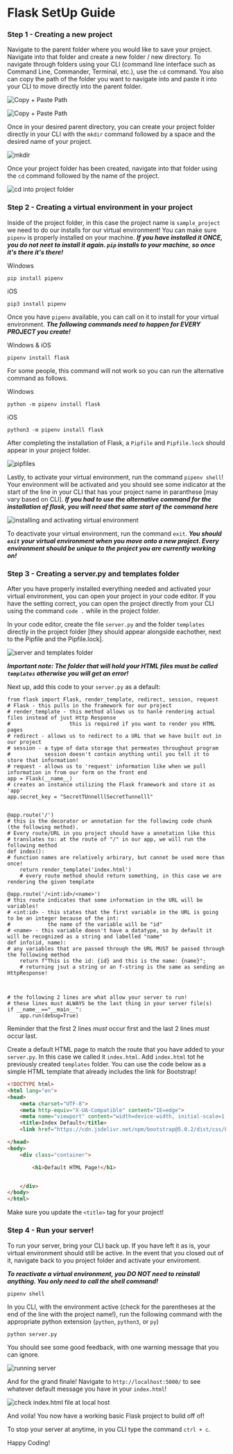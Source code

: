 # Flask SetUp Guide

### Step 1 - Creating a new project

Navigate to the parent folder where you would like to save your project. Navigate into that folder and create a new folder / new directory. To navigate through folders using your CLI (command line interface such as Command Line, Commander, Terminal, etc.), use the ` cd ` command. You also can copy the path of the folder you want to navigate into and paste it into your CLI to move directly into the parent folder.

![Copy + Paste Path](https://github.com/kcwebers/FlaskSetUpGuide/blob/main/screencaps/nav0.png "Copy + Paste Path")

![Copy + Paste Path](https://github.com/kcwebers/FlaskSetUpGuide/blob/main/screencaps/nav1.png "Copy + Paste Path")

Once in your desired parent directory, you can create your project folder directly in your CLI with the ` mkdir ` command followed by a space and the desired name of your project.

![mkdir](https://github.com/kcwebers/FlaskSetUpGuide/blob/main/screencaps/mkdir.png "mkdir")

Once your project folder has been created, navigate into that folder using the ` cd ` command followed by the name of the project.

![cd into project folder](https://github.com/kcwebers/FlaskSetUpGuide/blob/main/screencaps/cdproject.png "cd into project folder")

### Step 2 - Creating a virtual environment in your project

Inside of the project folder, in this case the project name is ` sample_project ` we need to do our installs for our virtual environment! You can make sure ` pipenv ` is properly installed on your machine. 
_**If you have installed it ONCE, you do not neet to install it again. ` pip ` installs to your machine, so once it's there it's there!**_

Windows
```text
pip install pipenv
```

iOS
```text
pip3 install pipenv
```

Once you have ` pipenv ` available, you can call on it to install for your virtual environment. 
_**The following commands need to happen for EVERY PROJECT you create!**_

Windows & iOS
```text
pipenv install flask
```

For some people, this command will not work so you can run the alternative command as follows.

Windows
```text
python -m pipenv install flask
```

iOS
```text
python3 -m pipenv install flask
```

After completing the installation of Flask, a ` Pipfile ` and ` Pipfile.lock ` should appear in your project folder.

![pipfiles](https://github.com/kcwebers/FlaskSetUpGuide/blob/main/screencaps/pipfile.png "pipfiles")

Lastly, to activate your virtual environment, run the command ` pipenv shell `! Your environment will be activated and you should see some indicator at the start of the line in your CLI that has your project name in paranthese [may vary based on CLI].
_**If you had to use the alternative command for the installation of flask, you will need that same start of the command here**_

![installing and activating virtual environment](https://github.com/kcwebers/FlaskSetUpGuide/blob/main/screencaps/venv.png "installing and activating virtual environment")

To deactivate your virtual environment, run the command ` exit `. 
_**You should ` exit ` your virtual environment when you move onto a new project. Every environment should be unique to the project you are currently working on!**_

### Step 3 - Creating a server.py and templates folder

After you have properly installed everything needed and activated your virtual environment, you can open your project in your code editor. If you have the setting correct, you can open the project directly from your CLI using the command ` code . ` while in the project folder.

In your code editor, create the file ` server.py ` and the folder ` templates ` directly in the project folder [they should appear alongside eachother, next to the Pipfile and the Pipfile.lock].

![server and templates folder](https://github.com/kcwebers/FlaskSetUpGuide/blob/main/screencaps/server_templates.png "server and templates folder")

_**Important note: The folder that will hold your HTML files must be called ` templates ` otherwise you will get an error!**_

Next up, add this code to your ` server.py ` as a default:

```PY
from flask import Flask, render_template, redirect, session, request
# Flask - this pulls in the framework for our project
# render_template - this method allows us to hanle rendering actual files instead of just Http Response
#                   this is required if you want to render you HTML pages
# redirect - allows us to redirect to a URL that we have built out in our project
# session - a type of data storage that permeates throughout program
#           session doesn't contain anything until you tell it to store that information!
# request - allows us to 'request' information like when we pull information in from our form on the front end
app = Flask(__name__)
# creates an instance utilizing the Flask framework and store it as 'app'
app.secret_key = "SecretTUnnelllSecretTunnelll"


@app.route('/')
# this is the decorator or annotation for the following code chunk (the following method). 
# Every route/URL in you project should have a annotation like this
# translates to: at the route of "/" in our app, we will run the following method
def index():
# function names are relatively arbirary, but cannot be used more than once!
    return render_template('index.html')
    # every route method should return something, in this case we are rendering the given template

@app.route('/<int:id>/<name>')
# this route indicates that some information in the URL will be variables!
# <int:id> - this states that the first variable in the URL is going to be an integer because of the int:
#            the name of the variable will be "id"      
# <name> - this variable doesn't have a datatype, so by default it will be recognized as a string and labelled "name"
def info(id, name):
# any variables that are passed through the URL MUST be passed through the following method
    return f"This is the id: {id} and this is the name: {name}";
    # returning jsut a string or an f-string is the same as sending an HttpResponse!



# the following 2 lines are what allow your server to run! 
# these lines must ALWAYS be the last thing in your server file(s)
if __name__=="__main__":
    app.run(debug=True)
```

Reminder that the first 2 lines _must_ occur first and the last 2 lines _must_ occur last.

Create a default HTML page to match the route that you have added to your ` server.py `. In this case we called it ` index.html `. Add ` index.html ` tot he previously created ` templates ` folder. You can use the code below as a simple HTML template that already includes the link for Bootstrap!

```HTML
<!DOCTYPE html>
<html lang="en">
<head>
    <meta charset="UTF-8">
    <meta http-equiv="X-UA-Compatible" content="IE=edge">
    <meta name="viewport" content="width=device-width, initial-scale=1.0">
    <title>Index Default</title>
    <link href="https://cdn.jsdelivr.net/npm/bootstrap@5.0.2/dist/css/bootstrap.min.css" rel="stylesheet" integrity="sha384-EVSTQN3/azprG1Anm3QDgpJLIm9Nao0Yz1ztcQTwFspd3yD65VohhpuuCOmLASjC" crossorigin="anonymous">

</head>
<body>
    <div class="container">

        <h1>Default HTML Page!</h1>


    </div>
</body>
</html>
```

Make sure you update the ` <title> ` tag for your project!

### Step 4 - Run your server!

To run your server, bring your CLI back up. If you have left it as is, your virtual environment should still be active. In the event that you closed out of it, navigate back to you project folder and activate your enviroment.

_**To reactivate a virtual environment, you DO NOT need to reinstall anything. You only need to call the shell command!**_

```text
pipenv shell
```

In you CLI, with the environment active (check for the parentheses at the end of the line with the project name!), run the following command with the appropriate python extension (`python`, `python3`, or `py`)

```text
python server.py
```
You should see some good feedback, with one warning message that you can ignore.

![running server](https://github.com/kcwebers/FlaskSetUpGuide/blob/main/screencaps/serverrun.png "running server")

And for the grand finale! Navigate to ` http://localhost:5000/ ` to see whatever default message you have in your ` index.html `!

![check index.html file at local host](https://github.com/kcwebers/FlaskSetUpGuide/blob/main/screencaps/check.png "check index.html file at local host")

And voila! You now have a working basic Flask project to build off of!

To stop your server at anytime, in you CLI type the command ` ctrl + c `.

Happy Coding!
